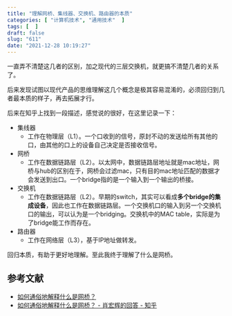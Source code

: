 ```yaml
---
title: "理解网桥、集线器、交换机、路由器的本质"
categories: [ "计算机技术", "通用技术"  ]
tags: [  ]
draft: false
slug: "611"
date: "2021-12-28 10:19:27"
---
```


一直弄不清楚这几者的区别，加之现代的三层交换机，就更搞不清楚几者的关系了。

后来发现试图以现代产品的思维理解这几个概念是极其容易混淆的，必须回归到几者最本质的样子，再去拓展才行。

后来在知乎上找到一段描述，感觉说的很好，在这里记录一下：

- 集线器
    - 工作在物理层（L1）。一个口收到的信号，原封不动的发送给所有其他的口，由其他的口上的设备自己决定是否接收信号。
- 网桥
    - 工作在数据链路层（L2）。以太网中，数据链路层地址就是mac地址，网桥与hub的区别在于，网桥会过滤mac，只有目的mac地址匹配的数据才会发送到出口。一个bridge指的是一个输入到一个输出的桥接。
- 交换机
    - 工作在数据链路层（L2）。早期的switch，其实可以看成**多个bridge的集成设备**，因此也工作在数据链路层。一个交换机口的输入到另一个交换机口的输出，可以认为是一个bridging。交换机中的MAC table，实际是为了bridge能工作而存在。
- 路由器
    - 工作在网络层（L3），基于IP地址做转发。

回归本质，有助于更好地理解。至此我终于理解了什么是网桥。

## 参考文献

- [如何通俗地解释什么是网桥？](https://www.zhihu.com/question/67473683)
- [如何通俗地解释什么是网桥？ - 肖宏辉的回答 - 知乎](https://www.zhihu.com/question/67473683/answer/254496942)